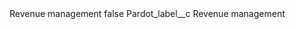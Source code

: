 <?xml version="1.0" encoding="UTF-8"?>
<CustomMetadata xmlns="http://soap.sforce.com/2006/04/metadata" xmlns:xsi="http://www.w3.org/2001/XMLSchema-instance" xmlns:xsd="http://www.w3.org/2001/XMLSchema">
    <label>Revenue management</label>
    <protected>false</protected>
    <values>
        <field>Pardot_label__c</field>
        <value xsi:type="xsd:string">Revenue management</value>
    </values>
</CustomMetadata>
